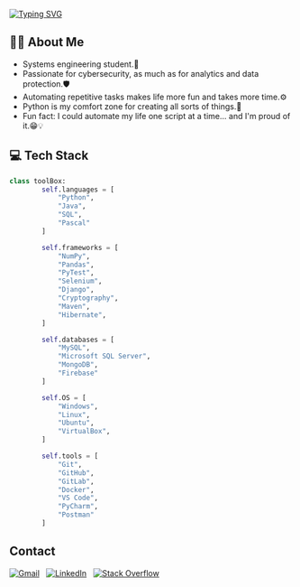<a href="https://git.io/typing-svg"><img src="https://readme-typing-svg.herokuapp.com?font=Zen+Dots&size=40&duration=5050&pause=1000&color=139EFF&center=true&vCenter=true&width=1050&lines=Hi!+I'm+Matias+Lopez;Data+Analitycs;Python;Cibersecurity;Automatization" alt="Typing SVG" /></a>

## 🙋🏻 About Me 
<ul>
  <li>Systems engineering student.🌱</li>
  <li>Passionate for cybersecurity, as much as for analytics and data protection.🛡️</li>
  <li>Automating repetitive tasks makes life more fun and takes more time.⚙️</li>
  <li>Python is my comfort zone for creating all sorts of things.🐍</li>
  <li>Fun fact: I could automate my life one script at a time... and I'm proud of it.😁💡</li>
</ul>

## 💻 Tech Stack
```python
class toolBox:
        self.languages = [
            "Python", 
            "Java", 
            "SQL", 
            "Pascal"
        ]

        self.frameworks = [
            "NumPy",
            "Pandas",
            "PyTest",
            "Selenium",
            "Django",
            "Cryptography",
            "Maven",
            "Hibernate",
        ]

        self.databases = [
            "MySQL",
            "Microsoft SQL Server",
            "MongoDB",
            "Firebase"
        ]

        self.OS = [
            "Windows",
            "Linux",
            "Ubuntu",
            "VirtualBox", 
        ]

        self.tools = [
            "Git",
            "GitHub",
            "GitLab",
            "Docker", 
            "VS Code",
            "PyCharm",
            "Postman"
        ]
```
## Contact
[![Gmail](https://img.shields.io/badge/Gmail-D14836?style=for-the-badge&logo=gmail&logoColor=white)](mailto:mmlopeznunez@gmail.com)
&nbsp;
[![LinkedIn](https://img.shields.io/badge/LinkedIn-0077B5?style=for-the-badge&logo=linkedin&logoColor=white)](https://www.linkedin.com/in/lopez-matias/)
&nbsp;
[![Stack Overflow](https://img.shields.io/badge/Stack%20Overflow-FE7A16?style=for-the-badge&logo=stack-overflow&logoColor=white)](https://stackoverflow.com/users/lopezmatu22)

